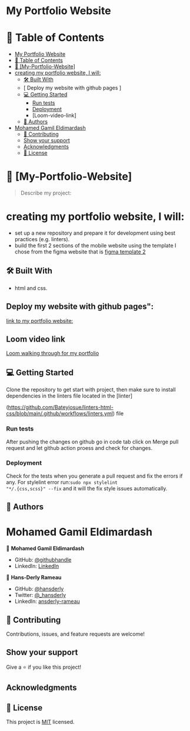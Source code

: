 # My Portfolio Website

<!-- TABLE OF CONTENTS -->

# 📗 Table of Contents

-   [My Portfolio Website](#my-portfolio-website)
-   [📗 Table of Contents](#-table-of-contents)
-   [📖 \[My-Portfolio-Website\] ](#-my-portfolio-website-)
-   [creating my portfolio website, I will:](#creating-my-portfolio-website-i-will)
    -   [🛠 Built With ](#-built-with-)
    -   [ Deploy my website with github pages ]
    -   [💻 Getting Started ](#-getting-started-)
        -   [Run tests](#run-tests)
        -   [Deployment](#deployment)
        -   [Loom-video-link]
    -   [👥 Authors ](#-authors-)
-   [Mohamed Gamil Eldimardash](#mohamed-gamil-eldimardash)
    -   [🤝 Contributing](#-contributing)
    -   [Show your support](#show-your-support)
    -   [Acknowledgments](#acknowledgments)
    -   [📝 License](#-license)

# 📖 [My-Portfolio-Website] <a name="about-project"></a>

> Describe my project:

# creating my portfolio website, I will:

-   set up a new repository and prepare it for development using best practices (e.g. linters).
-   build the first 2 sections of the mobile website using the template I chose from the figma website that is
    [figma template 2](https://www.figma.com/file/l7SqJ3ZfkAKih9sFxvWSR4/Microverse-Student-Project-1?node-id=34%3A1278&t=SkUszrDIRPwqLW5s-0)

## 🛠 Built With <a name="built-with"></a>

-   html and css.

## Deploy my website with github pages":

[link to my portfolio website: ](https://mmggyy66.github.io/my-portfolio-website/)

## Loom video link
[Loom walking through for my portfolio](https://www.loom.com/share/f877b654f7a641c3a10f343d8a116ddd)

## 💻 Getting Started <a name="getting-started"></a>

Clone the repository to get start with project, then make sure to install dependencies in the linters file located in the [linter]

(https://github.com/Bateyjosue/linters-html-css/blob/main/.github/workflows/linters.yml) file

### Run tests

After pushing the changes on github go in code tab click on Merge pull request and let github action proess and check for changes.

### Deployment

Check for the tests when you generate a pull request and fix the errors if any.
For stylelint error run:<code>sudo npx stylelint "\*_/_.{css,scss}" --fix</code> and it will the fix style issues automatically.

<!-- AUTHORS -->

## 👥 Authors <a name="authors"></a>

# Mohamed Gamil Eldimardash

👤 **Mohamed Gamil Eldimardash**

-   GitHub: [@githubhandle](https://github.com/MMGGYY66)
-   LinkedIn: [LinkedIn](https://www.linkedin.com/in/mohamed-eldimardash-0023a3b5/)

👤 **Hans-Derly Rameau**

-   GitHub: [@hansderly](https://github.com/hansderly)
-   Twitter: [@\_hansderly](https://twitter.com/_hansderly)
-   LinkedIn: [ansderly-rameau](https://linkedin.com/in/ansderly-rameau/)

## 🤝 Contributing

Contributions, issues, and feature requests are welcome!

## Show your support

Give a ⭐️ if you like this project!

## Acknowledgments

## 📝 License

This project is [MIT](https://github.com/microverseinc/readme-template/blob/master/MIT.md) licensed.
